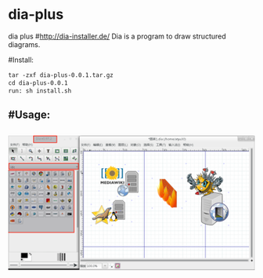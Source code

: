 # dia-plus
dia plus
#http://dia-installer.de/
Dia is a program to draw structured diagrams.

#Install: 

```
tar -zxf dia-plus-0.0.1.tar.gz
cd dia-plus-0.0.1
run: sh install.sh

```
#Usage: 
---
![image](https://github.com/atyu30/dia-plus/raw/master/dia-plus.png)
---
